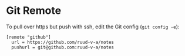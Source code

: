 Git Remote
==========

To pull over https but push with ssh, edit the Git config (`git config -e`):

    [remote "github"]
      url = https://github.com/ruud-v-a/notes
      pushurl = git@github.com:ruud-v-a/notes
